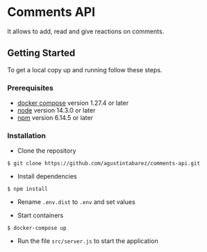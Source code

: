 # Comments API

It allows to add, read and give reactions on comments.

## Getting Started
To get a local copy up and running follow these steps.

### Prerequisites

* [docker compose](https://docs.docker.com/compose/install/) version 1.27.4 or later
* [node](https://nodejs.org/en/download/) version 14.3.0 or later
* [npm](https://www.npmjs.com/get-npm) version 6.14.5 or later

### Installation

- Clone the repository
```
$ git clone https://github.com/agustintabarez/comments-api.git
```

- Install dependencies
```
$ npm install
```

- Rename `.env.dist` to `.env` and set values

- Start containers
```
$ docker-compose up
```

- Run the file `src/server.js` to start the application


